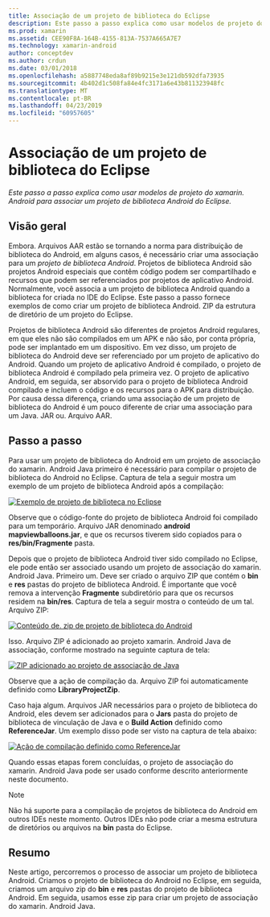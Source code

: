 ```yaml
---
title: Associação de um projeto de biblioteca do Eclipse
description: Este passo a passo explica como usar modelos de projeto do xamarin. Android para associar um projeto de biblioteca Android do Eclipse.
ms.prod: xamarin
ms.assetid: CEE90F8A-164B-4155-813A-7537A665A7E7
ms.technology: xamarin-android
author: conceptdev
ms.author: crdun
ms.date: 03/01/2018
ms.openlocfilehash: a5887748eda8af89b9215e3e121db592dfa73935
ms.sourcegitcommit: 4b402d1c508fa84e4fc3171a6e43b811323948fc
ms.translationtype: MT
ms.contentlocale: pt-BR
ms.lasthandoff: 04/23/2019
ms.locfileid: "60957605"
---
```

# <a name="binding-an-eclipse-library-project"></a>Associação de um projeto de biblioteca do Eclipse

_Este passo a passo explica como usar modelos de projeto do xamarin. Android para associar um projeto de biblioteca Android do Eclipse._


## <a name="overview"></a>Visão geral

Embora. Arquivos AAR estão se tornando a norma para distribuição de biblioteca do Android, em alguns casos, é necessário criar uma associação para um *projeto de biblioteca Android*. Projetos de biblioteca Android são projetos Android especiais que contêm código podem ser compartilhado e recursos que podem ser referenciados por projetos de aplicativo Android. Normalmente, você associa a um projeto de biblioteca Android quando a biblioteca for criada no IDE do Eclipse.
Este passo a passo fornece exemplos de como criar um projeto de biblioteca Android. ZIP da estrutura de diretório de um projeto do Eclipse.

Projetos de biblioteca Android são diferentes de projetos Android regulares, em que eles não são compilados em um APK e não são, por conta própria, pode ser implantado em um dispositivo. Em vez disso, um projeto de biblioteca do Android deve ser referenciado por um projeto de aplicativo do Android. Quando um projeto de aplicativo Android é compilado, o projeto de biblioteca Android é compilado pela primeira vez. O projeto de aplicativo Android, em seguida, ser absorvido para o projeto de biblioteca Android compilado e incluem o código e os recursos para o APK para distribuição. Por causa dessa diferença, criando uma associação de um projeto de biblioteca do Android é um pouco diferente de criar uma associação para um Java. JAR ou. Arquivo AAR.



## <a name="walkthrough"></a>Passo a passo

Para usar um projeto de biblioteca do Android em um projeto de associação do xamarin. Android Java primeiro é necessário para compilar o projeto de biblioteca do Android no Eclipse. Captura de tela a seguir mostra um exemplo de um projeto de biblioteca Android após a compilação: 

[![Exemplo de projeto de biblioteca no Eclipse](binding-a-library-project-images/build-lib-in-eclipse.png)](binding-a-library-project-images/build-lib-in-eclipse.png#lightbox)

Observe que o código-fonte do projeto de biblioteca Android foi compilado para um temporário. Arquivo JAR denominado **android mapviewballoons.jar**, e que os recursos tiverem sido copiados para o **res/bin/Fragmente** pasta. 

Depois que o projeto de biblioteca Android tiver sido compilado no Eclipse, ele pode então ser associado usando um projeto de associação do xamarin. Android Java. Primeiro um. Deve ser criado o arquivo ZIP que contém o **bin** e **res** pastas do projeto de biblioteca Android. É importante que você remova a intervenção **Fragmente** subdiretório para que os recursos residem na **bin/res**. Captura de tela a seguir mostra o conteúdo de um tal. Arquivo ZIP: 

[![Conteúdo de. zip de projeto de biblioteca do Android](binding-a-library-project-images/contents-of-zip-file.png)](binding-a-library-project-images/contents-of-zip-file.png#lightbox)

Isso. Arquivo ZIP é adicionado ao projeto xamarin. Android Java de associação, conforme mostrado na seguinte captura de tela:

[![ZIP adicionado ao projeto de associação de Java](binding-a-library-project-images/zip-in-binding-project.png)](binding-a-library-project-images/zip-in-binding-project.png#lightbox)

Observe que a ação de compilação da. Arquivo ZIP foi automaticamente definido como **LibraryProjectZip**.

Caso haja algum. Arquivos JAR necessários para o projeto de biblioteca do Android, eles devem ser adicionados para o **Jars** pasta do projeto de biblioteca de vinculação de Java e o **Build Action** definido como **ReferenceJar**. Um exemplo disso pode ser visto na captura de tela abaixo: 

[![Ação de compilação definido como ReferenceJar](binding-a-library-project-images/set-to-referencejar.png)](binding-a-library-project-images/set-to-referencejar.png#lightbox)

Quando essas etapas forem concluídas, o projeto de associação do xamarin. Android Java pode ser usado conforme descrito anteriormente neste documento.

> [!NOTE]
> Não há suporte para a compilação de projetos de biblioteca do Android em outros IDEs neste momento. Outros IDEs não pode criar a mesma estrutura de diretórios ou arquivos na **bin** pasta do Eclipse. 


## <a name="summary"></a>Resumo

Neste artigo, percorremos o processo de associar um projeto de biblioteca Android. Criamos o projeto de biblioteca do Android no Eclipse, em seguida, criamos um arquivo zip do **bin** e **res** pastas do projeto de biblioteca Android. Em seguida, usamos esse zip para criar um projeto de associação do xamarin. Android Java. 

